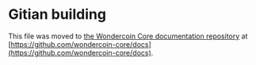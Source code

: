 Gitian building
================

This file was moved to [the Wondercoin Core documentation repository](https://github.com/wondercoin-core/docs/blob/master/gitian-building.md) at [https://github.com/wondercoin-core/docs](https://github.com/wondercoin-core/docs).
